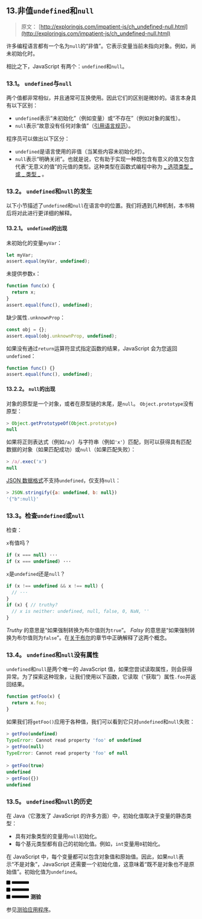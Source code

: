 ## 13.非值`undefined`和`null`

> 原文： [http://exploringjs.com/impatient-js/ch_undefined-null.html](http://exploringjs.com/impatient-js/ch_undefined-null.html)

许多编程语言都有一个名为`null`的“非值”。它表示变量当前未指向对象。例如，尚未初始化时。

相比之下，JavaScript 有两个：`undefined`和`null`。

### 13.1。 `undefined`与`null`

两个值都非常相似，并且通常可互换使用。因此它们的区别是微妙的。语言本身具有以下区别：

*   `undefined`表示“未初始化”（例如变量）或“不存在”（例如对象的属性）。
*   `null`表示“故意没有任何对象值”（[引用语言规范](https://tc39.github.io/ecma262/#sec-null-value)）。

程序员可以做出以下区分：

*   `undefined`是语言使用的非值（当某些内容未初始化时）。
*   `null`表示“明确关闭”。也就是说，它有助于实现一种既包含有意义的值又包含代表“无意义的值”的元值的类型。这种类型在函数式编程中称为 [_ 选项类型 _ 或 _ 类型 _](https://en.wikipedia.org/wiki/Option_type) 。

### 13.2。 `undefined`和`null`的发生

以下小节描述了`undefined`和`null`在语言中的位置。我们将遇到几种机制，本书稍后将对此进行更详细的解释。

#### 13.2.1。 `undefined`的出现

未初始化的变量`myVar`：

```js
let myVar;
assert.equal(myVar, undefined);
```

未提供参数`x`：

```js
function func(x) {
  return x;
}
assert.equal(func(), undefined);
```

缺少属性`.unknownProp`：

```js
const obj = {};
assert.equal(obj.unknownProp, undefined);
```

如果没有通过`return`运算符显式指定函数的结果，JavaScript 会为您返回`undefined`：

```js
function func() {}
assert.equal(func(), undefined);
```

#### 13.2.2。 `null`的出现

对象的原型是一个对象，或者在原型链的末尾，是`null`。 `Object.prototype`没有原型：

```js
> Object.getPrototypeOf(Object.prototype)
null
```

如果将正则表达式（例如`/a/`）与字符串（例如`'x'`）匹配，则可以获得具有匹配数据的对象（如果匹配成功）或`null`（如果匹配失败）：

```js
> /a/.exec('x')
null
```

[JSON 数据格式](ch_json.html)不支持`undefined`，仅支持`null`：

```js
> JSON.stringify({a: undefined, b: null})
'{"b":null}'
```

### 13.3。检查`undefined`或`null`

检查：

`x`有值吗？

```js
if (x === null) ···
if (x === undefined) ···
```

`x`是`undefined`还是`null`？

```js
if (x !== undefined && x !== null) {
  // ···
}
if (x) { // truthy?
  // x is neither: undefined, null, false, 0, NaN, ''
}
```

_Truthy_ 的意思是“如果强制转换为布尔值则为`true`”。 _Falsy_ 的意思是“如果强制转换为布尔值则为`false`”。在[关于布尔](ch_booleans.html#falsiness-truthiness)的章节中正确解释了这两个概念。

### 13.4。 `undefined`和`null`没有属性

`undefined`和`null`是两个唯一的 JavaScript 值，如果您尝试读取属性，则会获得异常。为了探索这种现象，让我们使用以下函数，它读取（“获取”）属性`.foo`并返回结果。

```js
function getFoo(x) {
  return x.foo;
}
```

如果我们将`getFoo()`应用于各种值，我们可以看到它只对`undefined`和`null`失败：

```js
> getFoo(undefined)
TypeError: Cannot read property 'foo' of undefined
> getFoo(null)
TypeError: Cannot read property 'foo' of null

> getFoo(true)
undefined
> getFoo({})
undefined
```

### 13.5。 `undefined`和`null`的历史

在 Java（它激发了 JavaScript 的许多方面）中，初始化值取决于变量的静态类型：

*   具有对象类型的变量用`null`初始化。
*   每个基元类型都有自己的初始化值。例如，`int`变量用`0`初始化。

在 JavaScript 中，每个变量都可以包含对象值和原始值。因此，如果`null`表示“不是对象”，JavaScript 还需要一个初始化值，这意味着“既不是对象也不是原始值”。初始化值为`undefined`。

![](img/bf533f04c482f83bfc407f318306f995.svg) **测验**

参见[测验应用程序](ch_quizzes-exercises.html#quizzes)。